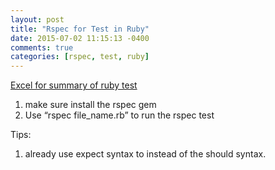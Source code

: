 ```yaml
---
layout: post
title: "Rspec for Test in Ruby"
date: 2015-07-02 11:15:13 -0400
comments: true
categories: [rspec, test, ruby]
---
```


[Excel for summary of ruby test](https://docs.google.com/spreadsheets/d/1KGqJEmfUaLwrieckqc9x80sNLf0Qpq9I6Mpl9rv4LpY/edit#gid=1111651514)


1. make sure install the rspec gem  
2. Use “rspec file_name.rb” to run the rspec test

Tips:

1. already use expect syntax to instead of the should syntax.

